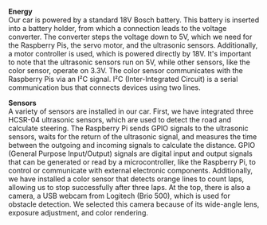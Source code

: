 **Energy**  
Our car is powered by a standard 18V Bosch battery. This battery is inserted into a battery holder, from which a connection leads to the voltage converter. The converter steps the voltage down to 5V, which we need for the Raspberry Pis, the servo motor, and the ultrasonic sensors. Additionally, a motor controller is used, which is powered directly by 18V. It's important to note that the ultrasonic sensors run on 5V, while other sensors, like the color sensor, operate on 3.3V. The color sensor communicates with the Raspberry Pis via an I²C signal. I²C (Inter-Integrated Circuit) is a serial communication bus that connects devices using two lines.

**Sensors**  
A variety of sensors are installed in our car. First, we have integrated three HCSR-04 ultrasonic sensors, which are used to detect the road and calculate steering. The Raspberry Pi sends GPIO signals to the ultrasonic sensors, waits for the return of the ultrasonic signal, and measures the time between the outgoing and incoming signals to calculate the distance. GPIO (General Purpose Input/Output) signals are digital input and output signals that can be generated or read by a microcontroller, like the Raspberry Pi, to control or communicate with external electronic components. Additionally, we have installed a color sensor that detects orange lines to count laps, allowing us to stop successfully after three laps. At the top, there is also a camera, a USB webcam from Logitech (Brio 500), which is used for obstacle detection. We selected this camera because of its wide-angle lens, exposure adjustment, and color rendering.
